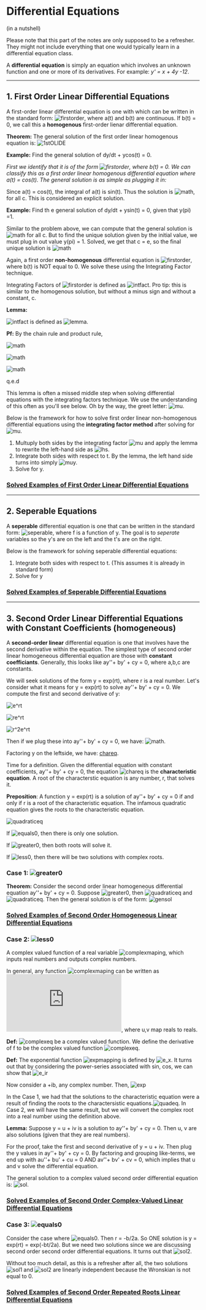 # Differential Equations
(in a nutshell)


Please note that this part of the notes are only supposed to be a refresher. They might not include everything that one would typically learn in a differential equation class. 

A **differential equation** is simply an equation which involves an unknown function and one or more of its derivatives. For example: *y' = x + 4y -12*.

---------
## 1. First Order Linear Differential Equations

A first-order linear differential equation is one with which can be written in the standard form: ![firstorder](https://latex.codecogs.com/gif.latex?\frac{dy}{dt}&space;&plus;a(t)y&space;=&space;b(t)), where a(t) and b(t) are continuous. If b(t) = 0, we call this a **homogenous** first-order lienar differential equation.

**Theorem:** The general solution of the first order linear homogenous equation is:  ![1stOLIDE](https://latex.codecogs.com/gif.latex?y&space;=&space;ce^{-\int&space;a(t)dt})

**Example:** Find the general solution of dy/dt + ycos(t) = 0.

*First we identify that it is of the form ![firstorder](https://latex.codecogs.com/gif.latex?\frac{dy}{dt}&space;&plus;a(t)y&space;=&space;b(t)), where b(t) = 0. We can classify this as a first order linear homogenous differential equation where a(t) = cos(t). The general solution is as simple as plugging it in:*

Since a(t) = cos(t), the integral of a(t) is sin(t). Thus the solution is ![math](https://latex.codecogs.com/gif.latex?y&space;=&space;ce^{-sin(t)}), for all c. This is considered an explicit solution.

**Example:** Find th e general solution of dy/dt + ysin(t) = 0, given that y(pi) =1.

Similar to the problem above, we can compute that the general solution is ![math](https://latex.codecogs.com/gif.latex?y&space;=&space;ce^{cos(t)}) for all c. But to find the unique solution given by the initial value, we must plug in out value y(pi) = 1. Solved, we get that c = e, so the final unique solution is ![math](https://latex.codecogs.com/gif.latex?y&space;=&space;ce^{cos(t)+1})



Again, a first order **non-homogenous** differential equation is ![firstorder](https://latex.codecogs.com/gif.latex?\frac{dy}{dt}&space;&plus;a(t)y&space;=&space;b(t)), where b(t) is NOT equal to 0. We solve these using the Integrating Factor technique.

Integrating Factors of ![firstorder](https://latex.codecogs.com/gif.latex?\frac{dy}{dt}&space;&plus;a(t)y&space;=&space;b(t)) is defined as ![intfact](https://latex.codecogs.com/gif.latex?\mu&space;=&space;e^{\int&space;a(t)&space;dt}). Pro tip: this is similar to the homogenous solution, but without a minus sign and without a constant, c.

**Lemma:** 

![intfact](https://latex.codecogs.com/gif.latex?\frac{dy}{dt}&space;&plus;a(t)y&space;=&space;b(t)) is defined as ![lemma](https://latex.codecogs.com/gif.latex?\frac{d(\mu&space;y)}{dt}&space;=&space;\frac{dy}{dt}&space;\mu&space;&plus;&space;a(t)y\mu).

 **Pf:** By the chain rule and product rule,
 
![math](https://latex.codecogs.com/gif.latex?\frac{d(\mu&space;y)}{dt}&space;=&space;\frac{d\mu}{dt}&space;y&space;&plus;&space;\mu&space;\frac{dy}{dt})

![math](https://latex.codecogs.com/gif.latex?\frac{d(\mu&space;y)}{dt}&space;=&space;e^{\int&space;a(t)}&space;(\int&space;a(t)dt&space;)'y&space;&plus;&space;\mu&space;\frac{dy}{dt})

![math](https://latex.codecogs.com/gif.latex?\frac{d(\mu&space;y)}{dt}&space;=&space;\mu&space;a(t)y&space;&plus;&space;\mu&space;\frac{dy}{dt})


q.e.d

This lemma is often a missed middle step when solving differential equations with the integrating factors technique. We use the understanding of this often as you'll see below. Oh by the way, the greet letter: ![mu](https://latex.codecogs.com/gif.latex?\mu).


Below is the framework for how to solve first order linear non-homogenous differential equations using the **integrating factor method** after solving for ![mu](https://latex.codecogs.com/gif.latex?\mu).

1. Multuply both sides by the integrating factor ![mu](https://latex.codecogs.com/gif.latex?\mu) and apply the lemma to rewrite the left-hand side as ![lhs](https://latex.codecogs.com/gif.latex?\frac{d(\mu&space;y)}{dy}).
2. Integrate both sides with respect to t. By the lemma, the left hand side turns into simply ![mu](https://latex.codecogs.com/gif.latex?\mu)y.
3. Solve for y. 

### [Solved Examples of First Order Linear Differential Equations](FirstOrderLinearDE.pdf)

--------
## 2. Seperable Equations

A **seperable** differential equation is one that can be written in the standard form: ![seperable](https://latex.codecogs.com/gif.latex?f(y)&space;\frac{dy}{dt}&space;=&space;g(t)), where f is a function of y. The goal is to *seperate* variables so the y's are on the left and the t's are on the right. 

Below is the framework for solving seperable differential equations:

1. Integrate both sides with respect to t. (This assumes it is already in standard form)
2. Solve for y

### [Solved Examples of Seperable Differential Equations](SeperableDE.pdf)


--------------
## 3. Second Order Linear Differential Equations with Constant Coefficients (homogeneous)

A **second-order linear** differential equation is one that involves have the second derivative within the equation. The simplest type of second order linear homogeneous differential equation are those with **constant coefficiants**. Generally, this looks like ay''+ by' + cy = 0, where a,b,c are constants.

We will seek solutions of the form y = exp(rt), where r is a real number. Let's consider what it means for y = exp(rt) to solve ay''+ by' + cy = 0.
We compute the first and second derivative of y:

![e^rt](https://latex.codecogs.com/gif.latex?y&space;=&space;e^{rt})

![re^rt](https://latex.codecogs.com/gif.latex?y'&space;=&space;re^{rt})

![r^2e^rt](https://latex.codecogs.com/gif.latex?y''&space;=&space;r^{2}e^{rt})

Then if we plug these into ay''+ by' + cy = 0, we have: ![math](https://latex.codecogs.com/gif.latex?a&space;r^{2}y&space;&plus;&space;bry&space;&plus;&space;cy&space;=&space;0). 

Factoring y on the leftside, we have: [chareq](https://latex.codecogs.com/gif.latex?a&space;r^{2}&space;&plus;&space;by&space;&plus;&space;c&space;=&space;0).

Time for a definition. Given the differential equation with constant coefficients, ay''+ by' + cy = 0, the equation ![chareq](https://latex.codecogs.com/gif.latex?a&space;r^{2}&space;&plus;&space;by&space;&plus;&space;c&space;=&space;0) is the **characteristic equation**. A root of the characterstic equation is any number, r, that solves it. 

**Preposition**: A function y = exp(rt) is a solution of ay''+ by' + cy = 0 if and only if r is a root of the characteristic equation. The infamous quadratic 
equation gives the roots to the characteristic equation. 

![quadraticeq](https://latex.codecogs.com/gif.latex?r&space;=&space;\frac{-b&space;\pm&space;\sqrt{b^{2}&space;-4ac}}{2a})

If ![equals0](https://latex.codecogs.com/gif.latex?b^{2}&space;-4ac&space;=&space;0), then there is only one solution.

If ![greater0](https://latex.codecogs.com/gif.latex?b^{2}&space;-4ac&space;>&space;0), then both roots will solve it.

If ![less0](https://latex.codecogs.com/gif.latex?b^{2}&space;-4ac&space;<&space;0), then there will be two solutions with complex roots.

### Case 1: ![greater0](https://latex.codecogs.com/gif.latex?b^{2}&space;-4ac&space;>&space;0)

**Theorem:** Consider the second order linear homogeneous differential equation ay''+ by' + cy = 0. Suppose ![greater0](https://latex.codecogs.com/gif.latex?b^{2}&space;-4ac&space;>&space;0), then ![quadraticeq](https://latex.codecogs.com/gif.latex?r_{1}&space;=&space;\frac{-b&space;-&space;\sqrt{b^{2}&space;-4ac}}{2a}) and ![quadraticeq](https://latex.codecogs.com/gif.latex?r_{2}&space;=&space;\frac{-b&space;plus&space;\sqrt{b^{2}&space;-4ac}}{2a}). Then the general solution is of the form: ![gensol](https://latex.codecogs.com/gif.latex?y&space;=&space;c_{1}e^{r_{1}t}&space;&plus;&space;c_{2}e^{r_{2}t})

### [Solved Examples of Second Order Homogeneous Linear Differential Equations](secondOrderHomog.pdf)


### Case 2: ![less0](https://latex.codecogs.com/gif.latex?b^{2}&space;-4ac&space;<&space;0)

A complex valued function of a real variable ![complexmaping](https://latex.codecogs.com/gif.latex?f:\mathbb{R}\rightarrow&space;\mathbb{C}), which inputs real numbers and outputs complex numbers.

In general, any function ![complexmaping](https://latex.codecogs.com/gif.latex?f:\mathbb{R}\rightarrow&space;\mathbb{C}) can be written as ![complexeq](https://latex.codecogs.com/gif.latex?f&space;=&space;u&space;&plus;&space;iv), where u,v map reals to reals. 

**Def:** ![complexeq](https://latex.codecogs.com/gif.latex?\inline&space;f&space;=&space;u&space;&plus;&space;iv) be a complex valued function. We define the derivative of f to be the complex valued function ![complexeq](https://latex.codecogs.com/gif.latex?\inline&space;f'&space;=&space;u'&space;&plus;&space;iv').

**Def:** The exponential function ![expmapping](https://latex.codecogs.com/gif.latex?\inline&space;e:&space;\mathbb{C}\rightarrow&space;\mathbb{C}) is defined by ![e_x](https://latex.codecogs.com/gif.latex?\inline&space;e^{x}&space;=&space;\sum&space;\frac{x^{n}}{n!}). It turns out that by considering the power-series associated with sin, cos, we can show that ![e_ir](https://latex.codecogs.com/gif.latex?\inline&space;e^{ir}&space;=&space;cosr&space;&plus;isinr,&space;r\in&space;\mathbb{R})

Now consider a +ib, any complex number.  Then, ![exp](https://latex.codecogs.com/gif.latex?\inline&space;e^{a&space;&plus;ib}&space;=&space;e^{a}\cdot&space;e^{ib}&space;=&space;e^{a}(cosb&space;&plus;isinb))

In the Case 1, we had that the solutions to the characteristic equation were a result of finding the roots to the charactersistic equations.![quadeq](https://latex.codecogs.com/gif.latex?\inline&space;r_{1,2}=&space;\frac{-b\pm\sqrt{b^{2}&space;-&space;4ac}}{2a}). In Case 2, we will have the same result, but we will convert the complex root into a real number using the definition above.


**Lemma:** Suppose y = u + iv is a solution to ay''+ by' + cy = 0. Then u, v are also solutions (given that they are real numbers).

For the proof, take the first and second derivative of y = u + iv. Then plug the y values in ay''+ by' + cy = 0.  By factoring and grouping like-terms, we end up with au''+ bu' + cu = 0  AND  av''+ bv' + cv = 0, which implies that u and v solve the differential equation.

The general solution to a complex valued second order differential equation is: ![sol](https://latex.codecogs.com/gif.latex?\inline&space;y&space;=&space;c_1u&space;&plus;&space;c_2v). 


### [Solved Examples of Second Order Complex-Valued Linear Differential Equations](ComplexRootDE.pdf)

### Case 3: ![equals0](https://latex.codecogs.com/gif.latex?b^{2}&space;-4ac&space;=&space;0)

Consider the case where ![equals0](https://latex.codecogs.com/gif.latex?b^{2}&space;-4ac&space;=&space;0). Then r = -b/2a. So ONE solution is y = exp(rt) = exp(-bt/2a). But we need two solutions since we are discussing second order second order differential equations. It turns out that ![sol2](https://latex.codecogs.com/gif.latex?\inline&space;y_2&space;=&space;te^{r_1t}).

Without too much detail, as this is a refresher after all, the two solutions ![sol1](https://latex.codecogs.com/gif.latex?\inline&space;y_1&space;=&space;e^{r_1t}) and ![sol2](https://latex.codecogs.com/gif.latex?\inline&space;y_2&space;=&space;te^{r_1t}) are linearly independent because the Wronskian is not equal to 0.

### [Solved Examples of Second Order Repeated Roots Linear Differential Equations](RepeatedRootsDE.pdf)

